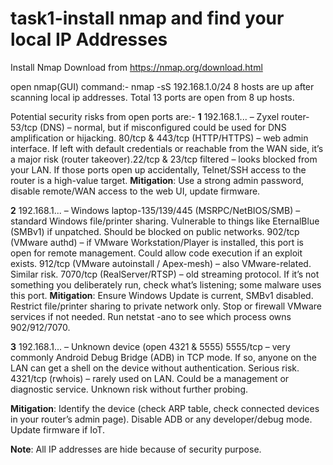 # task1-install nmap and find your local IP Addresses
Install Nmap
Download from https://nmap.org/download.html

open nmap(GUI)
command:- nmap -sS 192.168.1.0/24
8 hosts are up after scanning local ip addresses.
Total 13 ports are open from 8 up hosts.

Potential security risks from open ports are:-
**1** 
192.168.1... – Zyxel router-53/tcp (DNS) – normal, but if misconfigured could be used for DNS amplification or hijacking. 80/tcp & 443/tcp (HTTP/HTTPS) – web admin interface. If left with default credentials or reachable from the WAN side, it’s a major risk (router takeover).22/tcp & 23/tcp filtered – looks blocked from your LAN. If those ports open up accidentally, Telnet/SSH access to the router is a high-value target.
**Mitigation**:
Use a strong admin password, disable remote/WAN access to the web UI, update firmware.

**2** 
192.168.1... – Windows laptop-135/139/445 (MSRPC/NetBIOS/SMB) – standard Windows file/printer sharing. Vulnerable to things like EternalBlue (SMBv1) if unpatched. Should be blocked on public networks. 
902/tcp (VMware authd) – if VMware Workstation/Player is installed, this port is open for remote management. Could allow code execution if an exploit exists.
912/tcp (VMware autoinstall / Apex-mesh) – also VMware-related. Similar risk.
7070/tcp (RealServer/RTSP) – old streaming protocol. If it’s not something you deliberately run, check what’s listening; some malware uses this port.
**Mitigation**:
Ensure Windows Update is current, SMBv1 disabled.
Restrict file/printer sharing to private network only.
Stop or firewall VMware services if not needed.
Run netstat -ano to see which process owns 902/912/7070.

**3**
192.168.1... – Unknown device (open 4321 & 5555)
5555/tcp – very commonly Android Debug Bridge (ADB) in TCP mode. If so, anyone on the LAN can get a shell on the device without authentication. Serious risk.
4321/tcp (rwhois) – rarely used on LAN. Could be a management or diagnostic service. Unknown risk without further probing.

**Mitigation**:
Identify the device (check ARP table, check connected devices in your router’s admin page). Disable ADB or any developer/debug mode. Update firmware if IoT.

**Note**: All IP addresses are hide because of security purpose.
